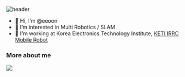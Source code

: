 ![header](https://capsule-render.vercel.app/api?type=slice&color=auto&height=100&section=header&text=capsule%20render&fontSize=0)


- 👋 Hi, I’m @eeoon 
- 👀 I’m interested in Multi Robotics / SLAM
- 🌱 I'm working at Korea Electronics Technology Institute, [KETI IRRC Mobile Robot](https://github.com/KETI-MoRo)

### More about me
<a href="https://eeoon.github.io" target="_blank"><img src="https://img.shields.io/badge/Tech%20blog-%23181717?style=flat&logo=Github"/></a> 



<!--
<a href="https://mail.google.com/" target="_blank"><img src="https://img.shields.io/badge/ehdud971119@gmail.com-red?style=flat-square&logo=Gmail&logoColor=white"/></a> [![CV](http://img.shields.io/badge/-CV-black?style=flat-square&logo=github&link=https://davinci-ai.tistory.com/)](https://github.com/KimDoYoung1997/KimDoYoung1997/blob/main/CV/231030_%EA%B9%80%EB%8F%84%EC%98%81_CV.pdf) 
-->
  
<!--
- 💞️ I’m looking to collaborate on ...
- 📫 How to reach me ...
- 😄 Pronouns: ...
- ⚡ Fun fact: ...
-->
<!---
kyu8456/kyu8456 is a ✨ special ✨ repository because its `README.md` (this file) appears on your GitHub profile.
You can click the Preview link to take a look at your changes.
--->

<!-- ![Anurag's GitHub stats](https://github-readme-stats.vercel.app/api?username=eeoon&show_icons=true&theme=radical) -->
